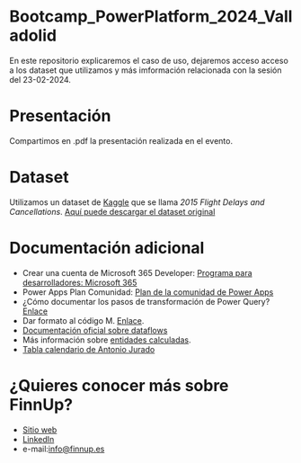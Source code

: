 # Bootcamp_PowerPlatform_2024_Valladolid

En este repositorio explicaremos el caso de uso, dejaremos acceso acceso a los dataset que utilizamos y más imformación relacionada con la sesión del 23-02-2024. 

# Presentación

Compartimos en .pdf la presentación realizada en el evento.


# Dataset 

Utilizamos un dataset de [Kaggle](https://www.kaggle.com/) que se llama *2015 Flight Delays and Cancellations*. [Aquí puede descargar el dataset original](https://www.kaggle.com/datasets/usdot/flight-delays?ref=hackernoon.com&select=flights.csv)


# Documentación adicional
- Crear una cuenta de Microsoft 365 Developer: [Programa para desarrolladores: Microsoft 365](https://developer.microsoft.com/en-us/microsoft-365/dev-program)
- Power Apps Plan Comunidad: [Plan de la comunidad de Power Apps](https://powerapps.microsoft.com/es-es/developerplan/)
- ¿Cómo documentar los pasos de transformación de Power Query? [Enlace](https://www.matiaszayas.com/post/naming-power-query-steps)
- Dar formato al código M. [Enlace](https://www.powerqueryformatter.com/).
- [Documentación oficial sobre dataflows](https://learn.microsoft.com/es-es/power-query/dataflows/overview-dataflows-across-power-platform-dynamics-365)
- Más información sobre [entidades calculadas](https://learn.microsoft.com/es-es/power-query/dataflows/computed-tables).
- [Tabla calendario de Antonio Jurado](https://www.cursospowerbi.es/wp-content/uploads/2022/07/DimCalendario-M.txt)

# ¿Quieres conocer más sobre FinnUp?
- [Sitio web](https://www.finnup.es/)
- [LinkedIn](https://www.linkedin.com/company/finnup-bi/)
- e-mail:info@finnup.es
